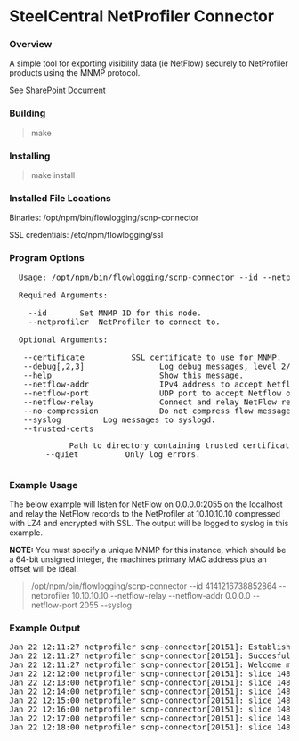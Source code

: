 SteelCentral NetProfiler Connector
============================

### Overview

A simple tool for exporting visibility data (ie NetFlow) securely to NetProfiler products using the MNMP protocol.

See [SharePoint Document](https://rvbdtech.sharepoint.com/teams/eng/sc/yaris/_layouts/15/guestaccess.aspx?guestaccesstoken=1zVHlpC8jSGXJSmeLQMHUoRNWPMlGxs8xNOqZuiIh9s=&docid=2_160b407b4d81e474ea409b307c8ee2170&rev=1)

### Building

> make

### Installing

> make install

### Installed File Locations

Binaries: /opt/npm/bin/flowlogging/scnp-connector

SSL credentials: /etc/npm/flowlogging/ssl

### Program Options

<pre>
  Usage: /opt/npm/bin/flowlogging/scnp-connector --id --netprofiler <hostname> [OPTIONS]

  Required Arguments:

    --id <integer>		Set MNMP ID for this node.
    --netprofiler <hostname|IP>	NetProfiler to connect to.

  Optional Arguments:

   --certificate <file>         SSL certificate to use for MNMP.
   --debug[,2,3]                Log debug messages, level 2/3 optional.
   --help                       Show this message.
   --netflow-addr               IPv4 address to accept Netflow on.
   --netflow-port               UDP port to accept Netflow on.
   --netflow-relay              Connect and relay NetFlow records to NetProfiler.
   --no-compression             Do not compress flow messages.
   --syslog			Log messages to syslogd.
   --trusted-certs <dir>        Path to directory containing trusted certificates.
   --quiet			Only log errors.
</pre>

### Example Usage

The below example will listen for NetFlow on 0.0.0.0:2055 on the localhost and relay
the NetFlow records to the NetProfiler at 10.10.10.10 compressed with LZ4 and encrypted with SSL.
The output will be logged to syslog in this example.

**NOTE:** You must specify a unique MNMP for this instance, which should be a 64-bit unsigned integer,
the machines primary MAC address plus an offset will be ideal.

>
> /opt/npm/bin/flowlogging/scnp-connector --id 4141216738852864 --netprofiler 10.10.10.10 --netflow-relay --netflow-addr 0.0.0.0 --netflow-port 2055 --syslog
>

### Example Output

<pre>
Jan 22 12:11:27 netprofiler scnp-connector[20151]: Established TLSv1.2 connection (4->10.10.10.10:41017): cipher name: AES256-SHA version: TLSv1/SSLv3 bits: 256
Jan 22 12:11:27 netprofiler scnp-connector[20151]: Succesfully bound to 0.0.0.0:2055
Jan 22 12:11:27 netprofiler scnp-connector[20151]: Welcome message from cascade-express (4141216738836481) type mazu
Jan 22 12:12:00 netprofiler scnp-connector[20151]: slice 1485547860: relayed 764 datagrams (input 764, maxq in 22/1000 out 2/1000)
Jan 22 12:13:00 netprofiler scnp-connector[20151]: slice 1485547920: relayed 1414 datagrams (input 1414, maxq in 25/1000 out 3/1000)
Jan 22 12:14:00 netprofiler scnp-connector[20151]: slice 1485547980: relayed 1240 datagrams (input 1240, maxq in 30/1000 out 3/1000)
Jan 22 12:15:00 netprofiler scnp-connector[20151]: slice 1485548040: relayed 1316 datagrams (input 1316, maxq in 21/1000 out 3/1000)
Jan 22 12:16:00 netprofiler scnp-connector[20151]: slice 1485548100: relayed 1403 datagrams (input 1403, maxq in 39/1000 out 3/1000)
Jan 22 12:17:00 netprofiler scnp-connector[20151]: slice 1485548160: relayed 1540 datagrams (input 1540, maxq in 31/1000 out 3/1000)
Jan 22 12:18:00 netprofiler scnp-connector[20151]: slice 1485548220: relayed 1543 datagrams (input 1543, maxq in 32/1000 out 3/1000)
</pre>